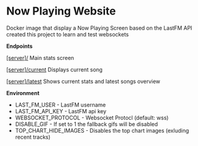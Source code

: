 # Now Playing Website

Docker image that display a Now Playing Screen based on the LastFM API created this project to learn and test websockets


**Endpoints**

[[server]/](https://nowplaying.rickarts.dev) Main stats screen

[[server]/current](https://nowplaying.rickarts.dev/current) Displays current song

[[server]/latest](https://nowplaying.rickarts.dev/latest) Shows current stats and latest songs overview

**Environment**
- LAST_FM_USER - LastFM username
- LAST_FM_API_KEY - LastFM api key
- WEBSOCKET_PROTOCOL - Websocket Protocl (default: wss)
- DISABLE_GIF - If set to 1 the fallback gifs will be disabled
- TOP_CHART_HIDE_IMAGES - Disables the top chart images (exluding recent tracks)

